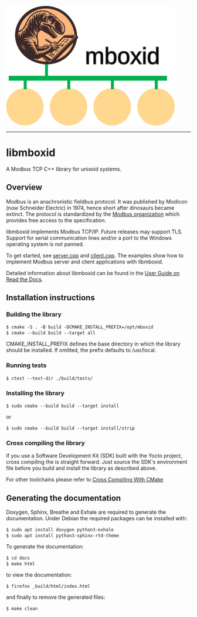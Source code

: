 
![logo](./docs/mboxid_logo.svg)

---
# libmboxid

A Modbus TCP C++ library for unixoid systems.

## Overview

Modbus is an anachronistic fieldbus protocol. It was published by
Modicon (now Schneider Electric) in 1974, hence short after dinosaurs
became extinct. The protocol is standardized by the 
[Modbus organization](https://www.modbus.org) which provides free
access to the specification.

libmboxid implements Modbus TCP/IP. Future releases may support TLS.
Support for serial communication lines and/or a port to the Windows
operating system is not panned.

To get started, see [server.cpp](./examples/server.cpp) and
[client.cpp](./examples/client.cpp). The examples show how to implement Modbus server and
client applications with libmboxid.

Detailed information about libmboxid can be found in the
[User Guide on Read the Docs](https://libmboxid.readthedocs.io/).


## Installation instructions

### Building the library

```
$ cmake -S . -B build -DCMAKE_INSTALL_PREFIX=/opt/mboxid
$ cmake --build build --target all
```

CMAKE\_INSTALL\_PREFIX defines the base directory in which the library
should be installed. If omitted, the prefix defaults to /usr/local.

### Running tests


```
$ ctest --test-dir ./build/tests/
```

### Installing the library

```
$ sudo cmake --build build --target install
```

or

```
$ sudo cmake --build build --target install/strip
```

### Cross compiling the library

If you use a Software Development Kit (SDK) built with the Yocto project,
cross compiling the is straight forward. Just source the SDK's environment file
before you build and install the library as described above.

For other toolchains please refer to
[Cross Compiling With CMake](https://cmake.org/cmake/help/book/mastering-cmake/chapter/Cross%20Compiling%20With%20CMake.html)

## Generating the documentation

Doxygen, Sphinx, Breathe and Exhale are required to generate the
documentation. Under Debian the required packages can be installed with:

```
$ sudo apt install doxygen python3-exhale
$ sudo apt install python3-sphinx-rtd-theme
```

To generate the documentation:

```
$ cd docs
$ make html
```

to view the documentation:

```
$ firefox _build/html/index.html
```

and finally to remove the generated files:

```
$ make clean
```
